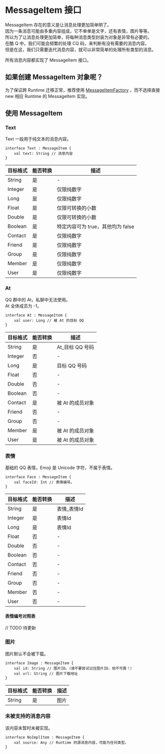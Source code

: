 # MessageItem 接口
MessageItem 存在的意义是让消息处理更加简单明了。  
因为一条消息可能由多重内容组成，它不单单是文字，还有表情，图片等等。  
所以为了让消息处理更加简单，将每种消息类型封装为对象是非常有必要的。  
在酷 Q 中，我们可能会频繁的处理 CQ 码，来判断有没有需要的消息内容。  
但是在这，我们只需要迭代消息内容，就可以非常简单的处理所有类型的消息。  

所有消息内容都实现了 MessageItem 接口。

## 如果创建 MessageItem 对象呢？
为了保证跨 Runtime 迁移正常，推荐使用 [MessageItemFactory](base/message/MessageItemFactory.md) ，而不选择直接 new 相应 Runtime 的 MessageItem 实现。

## 使用 MessageItem
### Text
Text 一般用于纯文本的消息内容。
```
interface Text : MessageItem {
    val text: String // 消息内容
}
```
目标格式 | 能否转换 | 描述
--- | --- | ---
String | 是 | -
Integer | 是 | 仅限纯数字
Long | 是 | 仅限纯数字
Float | 是 | 仅限可转换的小数
Double | 是 | 仅限可转换的小数
Boolean | 是 | 特定内容可为 true，其他均为 false
Contact | 是 | 仅限纯数字
Friend | 是 | 仅限纯数字
Group | 是 | 仅限纯数字
Member | 是 | 仅限纯数字
User | 是 | 仅限纯数字
### At
QQ 群中的 At，私聊中无法使用。  
At 全体成员为 -1。
```
interface At : MessageItem {
    val user: Long // 被 At 的目标 QQ
}
```
目标格式 | 能否转换 | 描述
--- | --- | ---
String | 是 | At_目标 QQ 号码
Integer | 否 | -
Long | 是 | 目标 QQ 号码
Float | 否 | -
Double | 否 | -
Boolean | 否 | -
Contact | 是 | 被 At 的成员对象
Friend | 否 | -
Group | 否 | -
Member | 是 | 被 At 的成员对象
User | 是 | 被 At 的成员对象
### 表情
基础的 QQ 表情，Emoji 是 Unicode 字符，不属于表情。
```
interface Face : MessageItem {
    val faceId: Int // 表情编号。
}
```
目标格式 | 能否转换 | 描述
--- | --- | ---
String | 是 | 表情_表情Id
Integer | 是 | 表情Id
Long | 是 | 表情Id
Float | 否 | -
Double | 否 | -
Boolean | 否 | -
Contact | 否 | -
Friend | 否 | -
Group | 否 | -
Member | 否 | -
User | 否 | -
#### 表情编号对照表
// TODO 待更新
### 图片
图片默认不会被下载。
```
interface Image : MessageItem {
    val id: String // 图片ID。（请不要尝试记住图片ID，他不可靠！）
    val url: String // 图片下载地址
}
```
目标格式 | 能否转换 | 描述
--- | --- | ---
String | 是 | 图片
### 未被支持的消息内容
该内容未暂时未被实现。
```
interface NoImplItem : MessageItem {
    val source: Any // Runtime 的源消息内容，可能为任何类型。
}
```